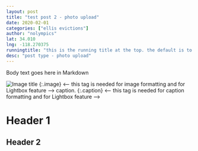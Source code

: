 ```yaml
---
layout: post
title: "test post 2 - photo upload"
date: 2020-02-01
categories: ["ellis evictions"]
author: "nolympics"
lat: 34.010
lng: -118.270375
runningtitle: "this is the running title at the top. the default is to display the site title, so to activate the running title you will need to uncomment in the post.html layout"
desc: "post type - photo upload"
---
```

Body text goes here in Markdown

![Image title](images/lock.png)
   {:.image} <-- this tag is needed for image formatting and for Lightbox feature -->
caption.
   {:.caption} <-- this tag is needed for caption formatting and for Lightbox feature -->

# Header 1
## Header 2